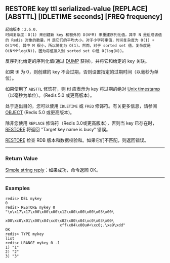 ## RESTORE key ttl serialized-value [REPLACE] [ABSTTL] [IDLETIME seconds] [FREQ frequency]

    起始版本：2.6.0.
    时间复杂度：O(1) 来创建新 key 和额外的 O(N*M) 来重建序列化值，其中 N 是组成该值的 Redis 对象的数量，M 是它们的平均大小。对于小字符串值，时间复杂度为 O(1) + O(1*M)，其中 M 很小，所以简化为 O(1)。然而，对于 sorted set 值，复杂度是 O(N*M*log(N))，因为将值插入到 sorted set 中是 O(log(N))。

反序列化给定的序列化值(通过 [DUMP](DUMP.md) 获得)，并将它和给定的 key 关联。

如果 ttl 为 0，则创建的 key 不会过期，否则设置指定的过期时间（以毫秒为单位）。

如果使用了 `ABSTTL` 修饰符，则 ttl 应表示为 key 将过期的绝对 [Unix timestamp](http://en.wikipedia.org/wiki/Unix_time) （以毫秒为单位）。（Redis 5.0 或更高版本）。

处于逐出目的，您可以使用 `IDLETIME` 或 `FREQ` 修饰符。有关更多信息，请参阅 [OBJECT](OBJECT.md) (Redis 5.0 或更高版本)。

除非您使用 `REPLACE` 修饰符（Redis 3.0或更高版本），否则当 key 已存在时，[RESTORE](RESTORE.md) 将返回 "Target key name is busy" 错误。

[RESTORE](RESTORE.md) 检查 RDB 版本和数据校验和。如果它们不匹配，则返回错误。

---

### Return Value

[Simple string reply](../topics/protocol.md#resp-simple-strings)：如果成功，命令返回 OK。

---

### Examples

```
redis> DEL mykey
0
redis> RESTORE mykey 0 "\n\x17\x17\x00\x00\x00\x12\x00\x00\x00\x03\x00\
                        x00\xc0\x01\x00\x04\xc0\x02\x00\x04\xc0\x03\x00\
                        xff\x04\x00u#<\xc0;.\xe9\xdd"
OK
redis> TYPE mykey
list
redis> LRANGE mykey 0 -1
1) "1"
2) "2"
3) "3"
```